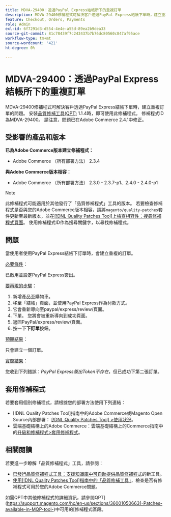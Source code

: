 ```yaml
---
title: MDVA-29400：透過PayPal Express結帳所下的重複訂單
description: MDVA-29400修補程式可解決客戶透過PayPal Express結帳下單時，建立重複訂單的問題。 安裝[Quality Patches Tool (QPT)](https://experienceleague.adobe.com/en/docs/commerce-knowledge-base/kb/announcements/commerce-announcements/magento-quality-patches-released-new-tool-to-self-serve-quality-patches) 1.1.4時，即可使用此修補程式。 修補程式ID為MDVA-29400。 請注意，問題已在Adobe Commerce 2.4.1中修正。
feature: Checkout, Orders, Payments
role: Admin
exl-id: 6f7291d3-d554-4e4e-a55d-89ea2b9dea33
source-git-commit: 81c78439f7c243437b7b76dc80560c847af95ace
workflow-type: tm+mt
source-wordcount: '421'
ht-degree: 0%

---
```


# MDVA-29400：透過PayPal Express結帳所下的重複訂單

MDVA-29400修補程式可解決客戶透過PayPal Express結帳下單時，建立重複訂單的問題。 安裝[品質修補工具(QPT)](https://experienceleague.adobe.com/en/docs/commerce-knowledge-base/kb/announcements/commerce-announcements/magento-quality-patches-released-new-tool-to-self-serve-quality-patches) 1.1.4時，即可使用此修補程式。 修補程式ID為MDVA-29400。 請注意，問題已在Adobe Commerce 2.4.1中修正。

## 受影響的產品和版本

**已為Adobe Commerce版本建立修補程式：**

* Adobe Commerce （所有部署方法） 2.3.4

**與Adobe Commerce版本相容：**

* Adobe Commerce （所有部署方法） 2.3.0 - 2.3.7-p1、2.4.0 - 2.4.0-p1

>[!NOTE]
>
>此修補程式可能適用於其他發行了「品質修補程式」工具的版本。 若要檢查修補程式是否與您的Adobe Commerce版本相容，請將`magento/quality-patches`套件更新至最新版本，並在[[!DNL Quality Patches Tool]上檢查相容性：搜尋修補程式頁面](https://experienceleague.adobe.com/en/docs/commerce-knowledge-base/kb/announcements/commerce-announcements/magento-quality-patches-released-new-tool-to-self-serve-quality-patches)。 使用修補程式ID作為搜尋關鍵字，以尋找修補程式。

## 問題

當使用者使用PayPal Express結帳下訂單時，會建立重複的訂單。

<u>必要條件</u>：

已啟用並設定PayPal Express簽出。

<u>要再現的步驟</u>：

1. 新增產品至購物車。
1. 移至「結帳」頁面，並使用PayPal Express作為付款方式。
1. 它會重新導向至paypal/express/review/頁面。
1. 下單。 您將會被重新導向到成功頁面。
1. 返回PayPal/express/review/頁面。
1. 按一下&#x200B;**下訂單**&#x200B;按鈕。

<u>預期結果</u>：

只會建立一個訂單。

<u>實際結果</u>：

您收到下列錯誤：*PayPal Express簽出Token不存在*，但已成功下第二張訂單。

## 套用修補程式

若要套用個別修補程式，請根據您的部署方法使用下列連結：

* [!DNL Quality Patches Tool]指南中的Adobe Commerce或Magento Open Source內部部署： [[!DNL Quality Patches Tool] >使用狀況](/help/tools/quality-patches-tool/usage.md)。
* 雲端基礎結構上的Adobe Commerce：雲端基礎結構上的Commerce指南中的[升級和修補程式>套用修補程式](https://experienceleague.adobe.com/docs/commerce-cloud-service/user-guide/develop/upgrade/apply-patches.html)。

## 相關閱讀

若要進一步瞭解「品質修補程式」工具，請參閱：

* [已發行品質修補程式工具：支援知識庫中可自助提供品質修補程式](https://experienceleague.adobe.com/en/docs/commerce-knowledge-base/kb/announcements/commerce-announcements/magento-quality-patches-released-new-tool-to-self-serve-quality-patches)的新工具。
* [使用[!DNL Quality Patches Tool]指南中的「品質修補工具」](/help/tools/quality-patches-tool/patches-available-in-qpt/check-patch-for-magento-issue-with-magento-quality-patches.md)，檢查是否有修補程式可用於您的Adobe Commerce問題。

如需QPT中其他修補程式的詳細資訊，請參閱QPT](https://support.magento.com/hc/en-us/sections/360010506631-Patches-available-in-MQP-tool-)中可用的[修補程式區段。
